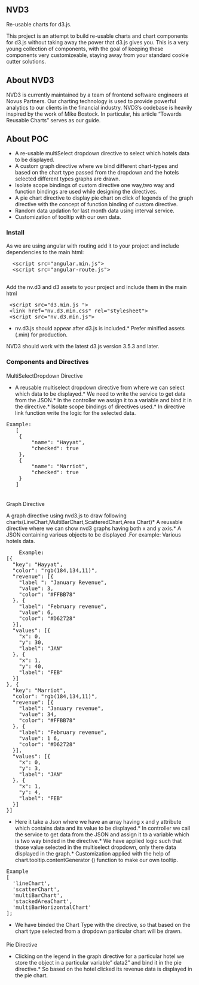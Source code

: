 <div class="container-fluid background">

## NVD3

Re-usable charts for d3.js.

<div>This project is an attempt to build re-usable charts and chart components for d3.js without taking away the power that d3.js gives you. This is a very young collection of components, with the goal of keeping these components very customizeable, staying away from your standard cookie cutter solutions.</div>

## About NVD3

<div>NVD3 is currently maintained by a team of frontend software engineers at Novus Partners. Our charting technology is used to provide powerful analytics to our clients in the financial industry. NVD3’s codebase is heavily inspired by the work of Mike Bostock. In particular, his article “Towards Reusable Charts” serves as our guide.</div>

## About POC

<div>

*   A re-usable multiSelect dropdown directive to select which hotels data to be displayed.
*   A custom graph directive where we bind different chart-types and based on the chart type passed from the dropdown and the hotels selected different types graphs are drawn.
*   Isolate scope bindings of custom directive one way,two way and function bindings are used while designing the directives.
*   A pie chart directive to display pie chart on click of legends of the graph directive with the concept of function binding of custom directive.
*   Random data updation for last month data using interval service.
*   Customization of tooltip with our own data.

</div>

### Install

As we are using angular with routing add it to your project and include dependencies to the main html:

<pre>  <<span>script</span> <span>src="angular.min.js"></span><span></span>
  <<span>script</span> <span>src="angular-route.js"></span><span></span>
  </pre>

Add the nv.d3 and d3 assets to your project and include them in the main html

<pre> <<span>script</span> <span>src="d3.min.js "></span><span></span>
 <<span></span>link href="nv.d3.min.css" rel="stylesheet">
 <<span>script</span> <span>src="nv.d3.min.js"</span>><span></span></pre>

*   nv.d3.js should appear after d3.js is included.*   Prefer minified assets (.min) for production.

<div>NVD3 should work with the latest d3.js version 3.5.3 and later.</div>

### Components and Directives

#### 

MultiSelectDropdown Directive

*   A reusable multiselect dropdown directive from where we can select which data to be displayed.*   We need to write the service to get data from the JSON.*   In the controller we assign it to a variable and bind it in the directive.*   Isolate scope bindings of directives used.*   In directive link function write the logic for the selected data.

<pre>Example:
   [
    {
        "name": "Hayyat",
        "checked": true
    },
    {
        "name": "Marriot",
        "checked": true
    }
   ]
 </pre>

<div>

#### 

Graph Directive

A graph directive using nvd3.js to draw following charts(LineChart,MultiBarChart,ScatteredChart,Area Chart)*   A reusable directive where we can show nvd3 graphs having both x and y axis.*   A JSON containing various objects to be displayed .For example: Various hotels data.

<pre>    Example:
[{
  "key": "Hayyat",
  "color": "rgb(184,134,11)",
  "revenue": [{
    "label ": "January Revenue",
    "value": 3,
    "color": "#FFBB78"
  }, {
    "label": "February revenue",
    "value": 6,
    "color": "#D62728"
  }],
  "values": [{
    "x": 0,
    "y": 30,
    "label": "JAN"
  }, {
    "x": 1,
    "y": 40,
    "label": "FEB"
  }]
}, {
  "key": "Marriot",
  "color": "rgb(184,134,11)",
  "revenue": [{
    "label": "January revenue",
    "value": 34,
    "color": "#FFBB78"
  }, {
    "label": "February revenue",
    "value": 1 6,
    "color": "#D62728"
  }],
  "values": [{
    "x": 0,
    "y": 3,
    "label": "JAN"
  }, {
    "x": 1,
    "y": 4,
    "label": "FEB"
  }]
}]
</pre>

*   Here it take a Json where we have an array having x and y attribute which contains data and its value to be displayed.*   In controller we call the service to get data from the JSON and assign it to a variable which is two way binded in the directive.*   We have applied logic such that those value selected in the multiselect dropdown, only there data displayed in the graph.*   Customization applied with the help of chart.tooltip.contentGenerator () function to make our own tooltip.

<pre>Example
[
  'lineChart',
  'scatterChart',
  'multiBarChart',
  'stackedAreaChart',
  'multiBarHorizontalChart'
];
</pre>

*   We have binded the Chart Type with the directive, so that based on the chart type selected from a dropdown particular chart will be drawn.</div>

#### 

Pie Directive

*   Clicking on the legend in the graph directive for a particular hotel we store the object in a particular variable” data2” and bind it in the pie directive.*   So based on the hotel clicked its revenue data is displayed in the pie chart.</div>